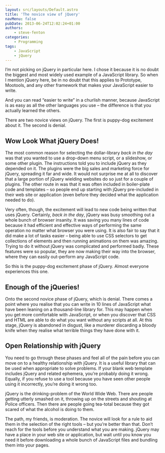 ```yaml
---
layout: src/layouts/Default.astro
title: 'The novice view of jQuery'
navMenu: false
pubDate: 2013-06-24T12:02:24+01:00
authors:
    - steve-fenton
categories:
    - Programming
tags:
    - JavaScript
    - jQuery
---
```


I’m not picking on jQuery in particular here. I chose it because it is no doubt the biggest and most widely used example of a JavaScript library. So when I mention jQuery here, be in no doubt that this applies to Prototype, Mootools, and any other framework that makes your JavaScript easier to write.

And you can read “easier to write” in a churlish manner, because JavaScript is as easy as all the other languages you use – the difference is that you actually learned the others.

There are two novice views on jQuery. The first is puppy-dog excitement about it. The second is denial.

## Wow Look What jQuery Does!

The most common reason for selecting the dollar-library *back in the day* was that you wanted to use a drop-down menu script, or a slideshow, or some other plugin. The instructions told you to include jQuery as they depended on it. The plugins were the big sales and marketing force for jQuery, spreading it far and wide. It would not surprise me at all to discover that a large portion of jQuery wielding websites do so just for a couple of plugins. The other route in was that it was often included in boiler-plate code and templates – so people end up starting with jQuery pre-included in their web site or application (even before they decided what the application needed to do).

Very often, though, the excitement will lead to new code being written that uses jQuery. Certainly, *back in the day*, jQuery was busy smoothing out a whole bunch of browser insanity. It was saving you many lines of code because it had efficient and effective ways of performing the same operation no matter what browser you were using. It is also fair to say that it did make a lot of tasks easier – being able to use CSS selectors to get collections of elements and then running animations on them was amazing. Trying to do it without jQuery was complicated and performed badly. These features were so popular, they are now making their way into the browser, where they can easily out-perform any JavaScript code.

So this is the puppy-dog excitement phase of jQuery. Almost everyone experiences this one.

## Enough of the jQueries!

Onto the second novice phase of jQuery, which is denial. There comes a point where you realise that you can write in 10 lines of JavaScript what have been leaning on a thousand-line library for. This may happen when you get more comfortable with JavaScript, or when you discover that CSS and HTML are able to do what you want without any scripts at all. At this stage, jQuery is abandoned in disgust, like a murderer discarding a bloody knife when they realise what terrible things they have done with it.

## Open Relationship with jQuery

You need to go through these phases and feel all of the pain before you can move on to a healthy relationship with jQuery. It is a useful library that can be used when appropriate to solve problems. If your blank web template includes jQuery and related ephemera, you’re probably doing it wrong. Equally, if you refuse to use a tool because you have seen other people using it incorrectly, you’re doing it wrong too.

jQuery is the drinking-problem of the World Wide Web. There are people getting utterly smashed on it, throwing up on the streets and shouting at Police officers. Then there are people going tea-total because they got scared of what the alcohol is doing to them.

The path, my friends, is moderation. The novice will look for a rule to aid them in the selection of the right tools – but you’re better than that. Don’t reach for the tools before you understand what you are making. jQuery may have a place in your web site or application, but wait until you know you need it before downloading a whole bunch of JavaScript files and bundling them into your pages.